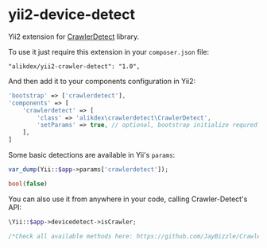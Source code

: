 # yii2-device-detect

Yii2 extension for [CrawlerDetect](https://github.com/JayBizzle/Crawler-Detect) library.

To use it just require this extension in your `composer.json` file:

~~~
"alikdex/yii2-crawler-detect": "1.0",
~~~

And then add it to your components configuration in Yii2:

~~~php
'bootstrap' => ['crawlerdetect'],
'components' => [
	'crawlerdetect' => [
		'class' => 'alikdex\crawlerdetect\CrawlerDetect',
		'setParams' => true, // optional, bootstrap initialize requred
	],
]
~~~

Some basic detections are available in Yii's `params`:

~~~php
var_dump(Yii::$app->params['crawlerdetect']);

bool(false)
~~~

You can also use it from anywhere in your code, calling Crawler-Detect's API:

~~~php
\Yii::$app->devicedetect->isCrawler;

/*Check all available methods here: https://github.com/JayBizzle/Crawler-Detect */
~~~
